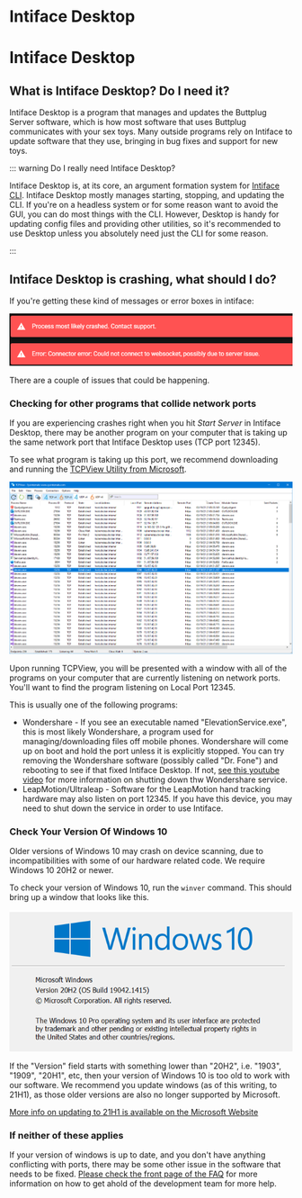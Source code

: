 # Intiface Desktop

# Intiface Desktop

## What is Intiface Desktop? Do I need it?

Intiface Desktop is a program that manages and updates the Buttplug Server software, which is how most software that uses Buttplug communicates with your sex toys. Many outside programs rely on Intiface to update software that they use, bringing in bug fixes and support for new toys.

::: warning Do I really need Intiface Desktop?

Intiface Desktop is, at its core, an argument formation system for [Intiface CLI](https://github.com/intiface/intiface-cli-rs). Intiface Desktop mostly manages starting, stopping, and updating the CLI. If you're on a headless system or for some reason want to avoid the GUI, you can do most things with the CLI. However, Desktop is handy for updating config files and providing other utilities, so it's recommended to use Desktop unless you absolutely need just the CLI for some reason.

:::
## Intiface Desktop is crashing, what should I do?

If you're getting these kind of messages or error boxes in intiface:

![intiface error messages](./intiface-error.png)

There are a couple of issues that could be happening.

### Checking for other programs that collide network ports

If you are experiencing crashes right when you hit _Start Server_ in Intiface Desktop, there may be another program on your computer that is taking up the same network port that Intiface Desktop uses (TCP port 12345).

To see what program is taking up this port, we recommend downloading and running the [TCPView Utility from Microsoft](https://docs.microsoft.com/en-us/sysinternals/downloads/tcpview).

![TCPView UI](./tcpview.png)

Upon running TCPView, you will be presented with a window with all of the programs on your computer that are currently listening on network ports. You'll want to find the program listening on Local Port 12345.

This is usually one of the following programs:

- Wondershare - If you see an executable named "ElevationService.exe", this is most likely
  Wondershare, a program used for managing/downloading files off mobile phones. Wondershare will come up on boot and hold the port unless it is explicitly stopped. You can try removing the Wondershare software (possibly called "Dr. Fone") and rebooting to see if that fixed Intiface Desktop. If not, [see this youtube video](https://www.youtube.com/watch?v=eqQSFENrjeI) for more information on shutting down thw Wondershare service.
- LeapMotion/Ultraleap - Software for the LeapMotion hand tracking hardware may also listen on port
  12345. If you have this device, you may need to shut down the service in order to use Intiface.

### Check Your Version Of Windows 10

Older versions of Windows 10 may crash on device scanning, due to incompatibilities with some of our hardware related code. We require Windows 10 20H2 or newer.

To check your version of Windows 10, run the `winver` command. This should bring up a window that looks like this.

![winver output](./winver.png)

If the "Version" field starts with something lower than "20H2", i.e. "1903", "1909", "20H1", etc, then your version of Windows 10 is too old to work with our software. We recommend you update windows (as of this writing, to 21H1), as those older versions are also no longer supported by Microsoft.

[More info on updating to 21H1 is available on the Microsoft Website](https://blogs.windows.com/windowsexperience/2021/05/18/how-to-get-the-windows-10-may-2021-update/)

### If neither of these applies

If your version of windows is up to date, and you don't have anything conflicting with ports, there may be some other issue in the software that needs to be fixed. [Please check the front page of the FAQ](/) for more information on how to get ahold of the development team for more help.